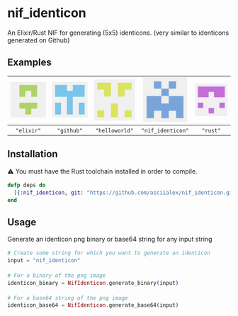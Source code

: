 # nif_identicon

An Elixir/Rust NIF for generating (5x5) identicons. (very similar to identicons generated on Github)

## Examples

|<img src="./examples/elixir.png" width="100"> | <img src="./examples/github.png" width="100"> | <img src="./examples/helloworld.png" width="100"> | <img src="./examples/nif_identicon.png" width="100"> | <img src="./examples/rust.png" width="100"> 
|--- |--- |--- |--- |--- |
|<div align="center">`"elixir"`</div> | <div align="center">`"github"`</div> | <div align="center">`"helloworld"`</div> | <div align="center">`"nif_identicon"`</div> | <div align="center">`"rust"`</div> |

## Installation

⚠️ You must have the Rust toolchain installed in order to compile.

```elixir
defp deps do
  [{:nif_identicon, git: "https://github.com/asciialex/nif_identicon.git", tag: "0.1.0"}]
end
```

## Usage

Generate an identicon png binary or base64 string for any input string

```elixir
# Create some string for which you want to generate an identicon
input = "nif_identicon"

# For a binary of the png image
identicon_binary = NifIdenticon.generate_binary(input)

# For a base64 string of the png image
identicon_base64 = NifIdenticon.generate_base64(input)
```

